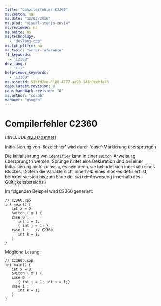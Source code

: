 ```yaml
---
title: "Compilerfehler C2360"
ms.custom: na
ms.date: "12/03/2016"
ms.prod: "visual-studio-dev14"
ms.reviewer: na
ms.suite: na
ms.technology: 
  - "devlang-cpp"
ms.tgt_pltfrm: na
ms.topic: "error-reference"
f1_keywords: 
  - "C2360"
dev_langs: 
  - "C++"
helpviewer_keywords: 
  - "C2360"
ms.assetid: 51bfd2ee-8108-4777-aa93-148b9cebfa83
caps.latest.revision: 8
caps.handback.revision: "8"
ms.author: "corob"
manager: "ghogen"
---
```

# Compilerfehler C2360
[!INCLUDE[vs2017banner](../../assembler/inline/includes/vs2017banner.md)]

Initialisierung von 'Bezeichner' wird durch 'case'\-Markierung übersprungen  
  
 Die Initialisierung von `identifier` kann in einer `switch`\-Anweisung übersprungen werden.  Sprünge hinter eine Deklaration sind bei einer Initialisierung nicht zulässig, es sein denn, sie befindet sich innerhalb eines Blockes. \(Sofern die Variable nicht innerhalb eines Blockes definiert ist, befindet sie sich bis zum Ende der `switch`\-Anweisung innerhalb des Gültigkeitsbereichs.\)  
  
 Im folgenden Beispiel wird C2360 generiert:  
  
```  
// C2360.cpp  
int main() {  
   int x = 0;  
   switch ( x ) {  
   case 0 :  
      int i = 1;  
      { int j = 1; }  
   case 1 :   // C2360  
      int k = 1;  
   }  
}  
```  
  
 Mögliche Lösung:  
  
```  
// C2360b.cpp  
int main() {  
   int x = 0;  
   switch ( x ) {  
   case 0 :  
      { int j = 1; int i = 1;}  
   case 1 :  
      int k = 1;  
   }  
}  
```